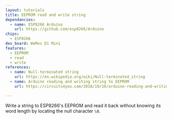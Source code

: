 ```yaml
---
layout: tutorials
title: EEPROM read and write string
dependancies:
  - name: ESP8266 Arduino
    url: https://github.com/esp8266/Arduino
chips:
  - ESP8266
dev_board: WeMos D1 Mini
features:
  - EEPROM
  - read
  - write
references:
  - name: Null-terminated string
    url: https://en.wikipedia.org/wiki/Null-terminated_string
  - name: Arduino reading and writing string to EEPROM
    url: https://circuits4you.com/2018/10/16/arduino-reading-and-writing-string-to-eeprom/

---
```


Write a string to ESP8266's EEPROM and read it back without knowing its word length by locating the null character `\0`.
